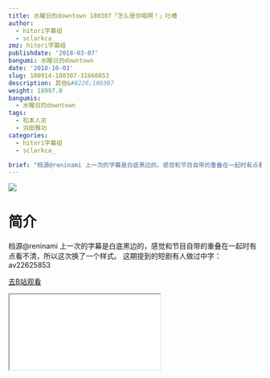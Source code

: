 ```yaml
---
title: 水曜日的downtown 180307「怎么是你唱啊！」吐槽
author:
  - hitori字幕组
  - sclarkca_
zmz: hitori字幕组
publishdate: '2018-03-07'
bangumi: 水曜日的downtown
date: '2018-10-03'
slug: 180914-180307-31660853
description: 其他&#8226;180307
weight: 18997.0
bangumis:
  - 水曜日的downtown
tags:
  - 松本人志
  - 浜田雅功
categories:
  - hitori字幕组
  - sclarkca_

brief: "档源@reninami 上一次的字幕是白底黑边的，感觉和节目自带的重叠在一起时有点看不清，所以这次换了一个样式。 这期提到的短剧有人做过中字：av22625853"
---
```

![](https://i.imgur.com/lq3Y4FG.jpg)
# 简介
档源@reninami
上一次的字幕是白底黑边的，感觉和节目自带的重叠在一起时有点看不清，所以这次换了一个样式。
这期提到的短剧有人做过中字：av22625853

[去B站观看](https://www.bilibili.com/video/av31660853/)
<div class ="resp-container"><iframe class="testiframe" src="//player.bilibili.com/player.html?aid=31660853"", scrolling="no", allowfullscreen="true" > </iframe></div>
